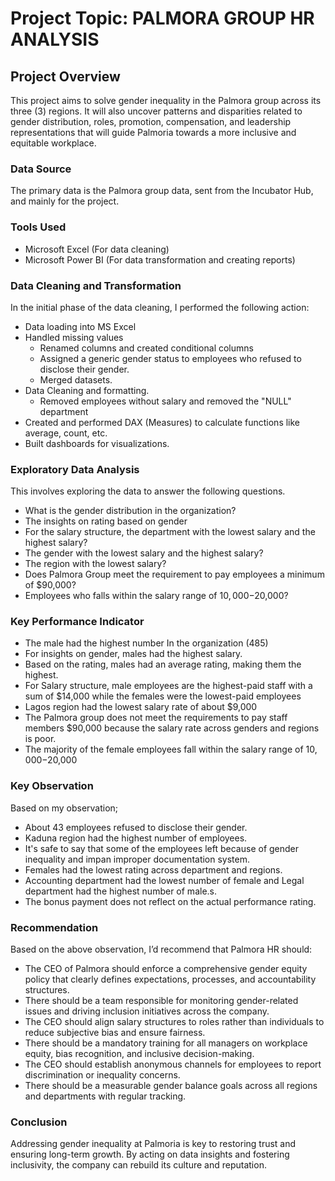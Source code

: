 # Project Topic: PALMORA GROUP HR ANALYSIS
## Project Overview
This project aims to solve gender inequality in the Palmora group across its three (3) regions. It will also uncover patterns and disparities related to gender distribution, roles, promotion, compensation, and leadership representations that will guide Palmoria towards a more inclusive and equitable workplace.
### Data Source
The primary data is the Palmora group data, sent from the Incubator Hub, and mainly for the project.
### Tools Used
- Microsoft Excel (For data cleaning)
- Microsoft Power BI (For data transformation and creating reports)
### Data Cleaning and Transformation
In the initial phase of the data cleaning, I performed the following action:
- Data loading into MS Excel
- Handled missing values
    - Renamed columns and created conditional columns
    - Assigned a generic gender status to employees who refused to disclose their gender.
    - Merged datasets.
- Data Cleaning and formatting.
    - Removed employees without salary and removed the "NULL" department
- Created and performed DAX (Measures) to calculate functions like average, count, etc. 
- Built dashboards for visualizations.
### Exploratory Data Analysis
This involves exploring the data to answer the following questions.
- What is the gender distribution in the organization?
- The insights on rating based on gender
- For the salary structure, the department with the lowest salary and the highest salary?
- The gender with the lowest salary and the highest salary?
- The region with the lowest salary?
- Does Palmora Group meet the requirement to pay employees a minimum of $90,000?
- Employees who falls within the salary range of $10,000-$20,000?
### Key Performance Indicator
- The male had the highest number In the organization (485)
- For insights on gender, males had the highest salary.
- Based on the rating, males had an average rating, making them the highest.
- For Salary structure, male employees are the highest-paid staff with a sum of $14,000 while the females were the lowest-paid employees 
- Lagos region had the lowest salary rate of about $9,000
- The Palmora group does not meet the requirements to pay staff members $90,000 because the salary rate across genders and regions is poor.
- The majority of the female employees fall within the salary range of $10,000-$20,000
### Key Observation 
Based on my observation;
- About 43 employees refused to disclose their gender.
- Kaduna region had the highest number of employees.
- It's safe to say that some of the employees left because of gender inequality and impan improper documentation system.
- Females had the lowest rating across department and regions.
- Accounting department had the lowest number of female and Legal department had the highest number of male.s. 
- The bonus payment does not reflect on the actual performance rating.
### Recommendation 
Based on the above observation, I’d recommend that Palmora HR should: 
- The CEO of Palmora should enforce a comprehensive gender equity policy that clearly defines expectations, processes, and accountability structures.
- There should be a team responsible for monitoring gender-related issues and driving inclusion initiatives across the company.
- The CEO should align salary structures to roles rather than individuals to reduce subjective bias and ensure fairness.
- There should be a mandatory training for all managers on workplace equity, bias recognition, and inclusive decision-making.
- The CEO should establish anonymous channels for employees to report discrimination or inequality concerns.
- There should be a measurable gender balance goals across all regions and departments with regular tracking.
### Conclusion 
Addressing gender inequality at Palmoria is key to restoring trust and ensuring long-term growth. By acting on data insights and fostering inclusivity, the company can rebuild its culture and reputation.

















